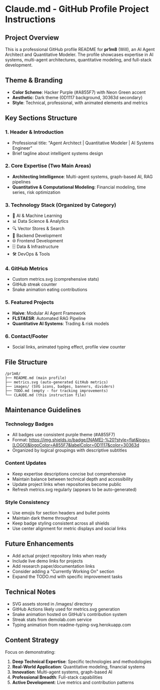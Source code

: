 # Claude.md - GitHub Profile Project Instructions

## Project Overview
This is a professional GitHub profile README for **pr1m8** (Will), an AI Agent Architect and Quantitative Modeler. The profile showcases expertise in AI systems, multi-agent architectures, quantitative modeling, and full-stack development.

## Theme & Branding
- **Color Scheme**: Hacker Purple (#A855F7) with Neon Green accent
- **Aesthetic**: Dark theme (0D1117 background, 30363d secondary)
- **Style**: Technical, professional, with animated elements and metrics

## Key Sections Structure

### 1. Header & Introduction
- Professional title: "Agent Architect | Quantitative Modeler | AI Systems Engineer"
- Brief tagline about intelligent systems design

### 2. Core Expertise (Two Main Areas)
- **Architecting Intelligence**: Multi-agent systems, graph-based AI, RAG pipelines
- **Quantitative & Computational Modeling**: Financial modeling, time series, risk optimization

### 3. Technology Stack (Organized by Category)
- 🤖 AI & Machine Learning
- 📊 Data Science & Analytics  
- 🔍 Vector Stores & Search
- 🐍 Backend Development
- 🌐 Frontend Development
- 🗄️ Data & Infrastructure
- 🛠️ DevOps & Tools

### 4. GitHub Metrics
- Custom metrics.svg (comprehensive stats)
- GitHub streak counter
- Snake animation eating contributions

### 5. Featured Projects
- **Haive**: Modular AI Agent Framework
- **FLSTAESR**: Automated RAG Pipeline
- **Quantitative AI Systems**: Trading & risk models

### 6. Contact/Footer
- Social links, animated typing effect, profile view counter

## File Structure
```
/pr1m8/
├── README.md (main profile)
├── metrics.svg (auto-generated GitHub metrics)
├── images/ (SVG icons, badges, banners, dividers)
├── TODO.md (empty - for tracking improvements)
└── CLAUDE.md (this instruction file)
```

## Maintenance Guidelines

### Technology Badges
- All badges use consistent purple theme (#A855F7)
- Format: https://img.shields.io/badge/[NAME]-%20?style=flat&logo=[LOGO]&logoColor=A855F7&labelColor=0D1117&color=30363d
- Organized by logical groupings with descriptive subtitles

### Content Updates
- Keep expertise descriptions concise but comprehensive
- Maintain balance between technical depth and accessibility
- Update project links when repositories become public
- Refresh metrics.svg regularly (appears to be auto-generated)

### Style Consistency
- Use emojis for section headers and bullet points
- Maintain dark theme throughout
- Keep badge styling consistent across all shields
- Use center alignment for metric displays and social links

## Future Enhancements
- Add actual project repository links when ready
- Include live demo links for projects
- Add research paper/documentation links
- Consider adding a "Currently Working On" section
- Expand the TODO.md with specific improvement tasks

## Technical Notes
- SVG assets stored in /images/ directory
- GitHub Actions likely used for metrics.svg generation
- Snake animation hosted on GitHub's contribution system
- Streak stats from demolab.com service
- Typing animation from readme-typing-svg.herokuapp.com

## Content Strategy
Focus on demonstrating:
1. **Deep Technical Expertise**: Specific technologies and methodologies
2. **Real-World Application**: Quantitative modeling, financial systems
3. **Innovation**: Multi-agent systems, graph-based AI
4. **Professional Breadth**: Full-stack capabilities
5. **Active Development**: Live metrics and contribution patterns